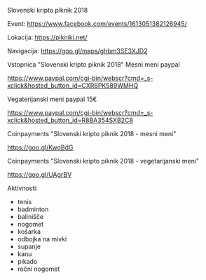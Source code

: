 Slovenski kripto piknik 2018

Event: https://www.facebook.com/events/1613051382126945/

Lokacija: https://pikniki.net/

Navigacija: https://goo.gl/maps/ghbm3SE3XJD2


Vstopnica "Slovenski kripto piknik 2018" Mesni meni paypal 

https://www.paypal.com/cgi-bin/webscr?cmd=_s-xclick&hosted_button_id=CXR6PK589WMHQ

Vegaterijanski meni paypal 15€

https://www.paypal.com/cgi-bin/webscr?cmd=_s-xclick&hosted_button_id=R8BA354SXB2C8

Coinpayments "Slovenski kripto piknik 2018 - mesni meni"

https://goo.gl/KwoBdG

Coinpayments "Slovenski kripto piknik 2018 - vegetarijanski meni"

https://goo.gl/UAgrBV

Aktivnosti:

- tenis
- badminton
- balinišče
- nogomet
- košarka
- odbojka na mivki
- supanje
- kanu
- pikado 
- ročni nogomet
